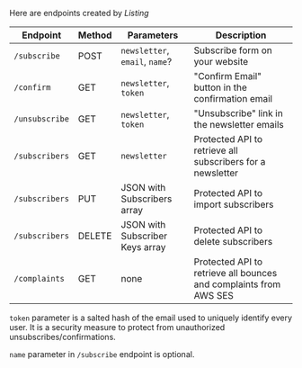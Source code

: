 Here are endpoints created by *Listing*

Endpoint | Method | Parameters | Description
--- | --- | --- | ---
`/subscribe` | POST | `newsletter`, `email`, `name`? | Subscribe form on your website
`/confirm` | GET | `newsletter`, `token` | "Confirm Email" button in the confirmation email
`/unsubscribe` | GET | `newsletter`, `token` | "Unsubscribe" link in the newsletter emails
`/subscribers` | GET | `newsletter` | Protected API to retrieve all subscribers for a newsletter
`/subscribers` | PUT | JSON with Subscribers array | Protected API to import subscribers
`/subscribers` | DELETE | JSON with Subscriber Keys array | Protected API to delete subscribers
`/complaints` | GET | none | Protected API to retrieve all bounces and complaints from AWS SES

`token` parameter is a salted hash of the email used to uniquely identify every user. It is a security measure to protect from unauthorized unsubscribes/confirmations.

`name` parameter in `/subscribe` endpoint is optional.
